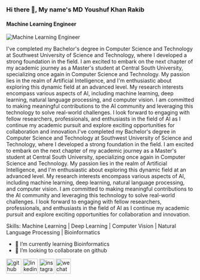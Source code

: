 ### Hi there 👋, My name's MD Youshuf Khan Rakib
#### Machine Learning Engineer
![Machine Learning Engineer](https://media.licdn.com/dms/image/D5616AQGuCXppmRO6kQ/profile-displaybackgroundimage-shrink_350_1400/0/1665905862526?e=1726704000&v=beta&t=_ud26i7Pb1iI68wj0WXjELHI8oXf8yfGN8LQiuiNFSs)


I've completed my Bachelor's degree in Computer Science and Technology at Southwest University of Science and Technology, where I developed a strong foundation in the field. I am excited to embark on the next chapter of my academic journey as a Master's student at Central South University, specializing once again in Computer Science and Technology. My passion lies in the realm of Artificial Intelligence, and I'm enthusiastic about exploring this dynamic field at an advanced level. My research interests encompass various aspects of AI, including machine learning, deep learning, natural language processing, and computer vision. I am committed to making meaningful contributions to the AI community and leveraging this technology to solve real-world challenges. I look forward to engaging with fellow researchers, professionals, and enthusiasts in the field of AI as I continue my academic pursuit and explore exciting opportunities for collaboration and innovation.I've completed my Bachelor's degree in Computer Science and Technology at Southwest University of Science and Technology, where I developed a strong foundation in the field. I am excited to embark on the next chapter of my academic journey as a Master's student at Central South University, specializing once again in Computer Science and Technology. My passion lies in the realm of Artificial Intelligence, and I'm enthusiastic about exploring this dynamic field at an advanced level. My research interests encompass various aspects of AI, including machine learning, deep learning, natural language processing, and computer vision. I am committed to making meaningful contributions to the AI community and leveraging this technology to solve real-world challenges. I look forward to engaging with fellow researchers, professionals, and enthusiasts in the field of AI as I continue my academic pursuit and explore exciting opportunities for collaboration and innovation.

Skills: Machine Learning | Deep Learning | Computer Vision | Natural Language Processing | Bioinformatics

- 🌱 I’m currently learning Bioinformatics 
- 👯 I’m looking to collaborate on github 


[<img src='https://cdn.jsdelivr.net/npm/simple-icons@3.0.1/icons/github.svg' alt='github' height='40'>](https://github.com/https://github.com/khanonuvov)  [<img src='https://cdn.jsdelivr.net/npm/simple-icons@3.0.1/icons/linkedin.svg' alt='linkedin' height='40'>](https://www.linkedin.com/in/https://www.linkedin.com/in/khanonuvov//)  [<img src='https://cdn.jsdelivr.net/npm/simple-icons@3.0.1/icons/instagram.svg' alt='instagram' height='40'>](https://www.instagram.com/https://www.instagram.com/khanonuvov//)  [<img src='https://cdn.jsdelivr.net/npm/simple-icons@3.0.1/icons/wechat.svg' alt='wechat' height='40'>](khanonuvov)
